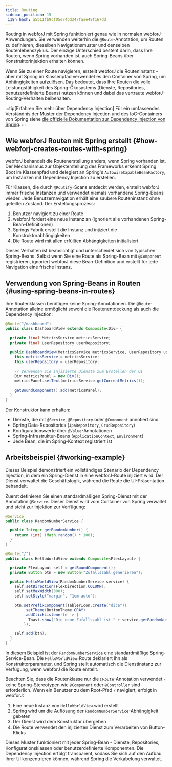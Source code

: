 ```yaml
---
title: Routing
sidebar_position: 15
_i18n_hash: a5b11fb9cf05e74bd347faae48f167dd
---
```

Routing in webforJ mit Spring funktioniert genau wie in normalen webforJ-Anwendungen. Sie verwenden weiterhin die `@Route`-Annotation, um Routen zu definieren, dieselben Navigationsmuster und denselben Routenlebenszyklus. Der einzige Unterschied besteht darin, dass Ihre Routen, wenn Spring vorhanden ist, auch Spring-Beans über Konstruktorinjektion erhalten können.

Wenn Sie zu einer Route navigieren, erstellt webforJ die Routeninstanz - aber mit Spring im Klassenpfad verwendet es den Container von Spring, um Abhängigkeiten aufzulösen. Das bedeutet, dass Ihre Routen die volle Leistungsfähigkeit des Spring-Ökosystems (Dienste, Repositories, benutzerdefinierte Beans) nutzen können und dabei das vertraute webforJ-Routing-Verhalten beibehalten.

:::tip[Erfahren Sie mehr über Dependency Injection]
Für ein umfassendes Verständnis der Muster der Dependency Injection und des IoC-Containers von Spring siehe [die offizielle Dokumentation zur Dependency Injection von Spring](https://docs.spring.io/spring-framework/reference/core/beans/dependencies/factory-collaborators.html).
:::

## Wie webforJ Routen mit Spring erstellt {#how-webforj-creates-routes-with-spring}

webforJ behandelt die Routenerstellung anders, wenn Spring vorhanden ist. Der Mechanismus zur Objekterstellung des Frameworks erkennt Spring Boot im Klassenpfad und delegiert an Spring's `AutowireCapableBeanFactory`, um Instanzen mit Dependency Injection zu erstellen.

Für Klassen, die durch `@Routify`-Scans entdeckt werden, erstellt webforJ immer frische Instanzen und verwendet niemals vorhandene Spring-Beans wieder. Jede Benutzernavigation erhält eine saubere Routeninstanz ohne geteilten Zustand. Der Erstellungsprozess:

1. Benutzer navigiert zu einer Route
2. webforJ fordert eine neue Instanz an (ignoriert alle vorhandenen Spring-Bean-Definitionen)
3. Springs Fabrik erstellt die Instanz und injiziert die Konstruktorabhängigkeiten
4. Die Route wird mit allen erfüllten Abhängigkeiten initialisiert

Dieses Verhalten ist beabsichtigt und unterscheidet sich von typischen Spring-Beans. Selbst wenn Sie eine Route als Spring-Bean mit `@Component` registrieren, ignoriert webforJ diese Bean-Definition und erstellt für jede Navigation eine frische Instanz.

## Verwendung von Spring-Beans in Routen {#using-spring-beans-in-routes}

Ihre Routenklassen benötigen keine Spring-Annotationen. Die `@Route`-Annotation alleine ermöglicht sowohl die Routenentdeckung als auch die Dependency Injection:

```java
@Route("/dashboard")
public class DashboardView extends Composite<Div> {
  
  private final MetricsService metricsService;
  private final UserRepository userRepository;
  
  public DashboardView(MetricsService metricsService, UserRepository userRepository) {
    this.metricsService = metricsService;
    this.userRepository = userRepository;
    
    // Verwenden Sie injizierte Dienste zum Erstellen der UI
    Div metricsPanel = new Div();
    metricsPanel.setText(metricsService.getCurrentMetrics());
    
    getBoundComponent().add(metricsPanel);
  }
}
```

Der Konstruktor kann erhalten:
- Dienste, die mit `@Service`, `@Repository` oder `@Component` annotiert sind
- Spring Data-Repositories (`JpaRepository`, `CrudRepository`)
- Konfigurationswerte über `@Value`-Annotationen
- Spring-Infrastruktur-Beans (`ApplicationContext`, `Environment`)
- Jede Bean, die im Spring-Kontext registriert ist

## Arbeitsbeispiel {#working-example}

Dieses Beispiel demonstriert ein vollständiges Szenario der Dependency Injection, in dem ein Spring-Dienst in eine webforJ-Route injiziert wird. Der Dienst verwaltet die Geschäftslogik, während die Route die UI-Präsentation behandelt.

Zuerst definieren Sie einen standardmäßigen Spring-Dienst mit der Annotation `@Service`. Dieser Dienst wird vom Container von Spring verwaltet und steht zur Injektion zur Verfügung:

```java title="RandomNumberService.java"
@Service
public class RandomNumberService {

  public Integer getRandomNumber() {
    return (int) (Math.random() * 100);
  }
}
```

```java title="HelloWorldView.java"
@Route("/")
public class HelloWorldView extends Composite<FlexLayout> {

  private FlexLayout self = getBoundComponent();
  private Button btn = new Button("Zufallszahl generieren");

  public HelloWorldView(RandomNumberService service) {
    self.setDirection(FlexDirection.COLUMN);
    self.setMaxWidth(300);
    self.setStyle("margin", "1em auto");

    btn.setPrefixComponent(TablerIcon.create("dice"))
        .setTheme(ButtonTheme.GRAY)
        .addClickListener(e -> {
          Toast.show("Die neue Zufallszahl ist " + service.getRandomNumber(), Theme.SUCCESS);
        });

    self.add(btn);
  }
}
```

In diesem Beispiel ist der `RandomNumberService` eine standardmäßige Spring-Service-Bean. Die `HelloWorldView`-Route deklariert ihn als Konstruktorparameter, und Spring stellt automatisch die Dienstinstanz zur Verfügung, wenn webforJ die Route erstellt.

Beachten Sie, dass die Routenklasse nur die `@Route`-Annotation verwendet - keine Spring-Stereotypen wie `@Component` oder `@Controller` sind erforderlich. Wenn ein Benutzer zu dem Root-Pfad `/` navigiert, erfolgt in webforJ:

1. Eine neue Instanz von `HelloWorldView` wird erstellt 
2. Spring wird um die Auflösung der `RandomNumberService`-Abhängigkeit gebeten
3. Der Dienst wird dem Konstruktor übergeben
4. Die Route verwendet den injizierten Dienst zum Verarbeiten von Button-Klicks

Dieses Muster funktioniert mit jeder Spring-Bean - Dienste, Repositories, Konfigurationsklassen oder benutzerdefinierte Komponenten. Die Dependency Injection erfolgt transparent, sodass Sie sich auf den Aufbau Ihrer UI konzentrieren können, während Spring die Verkabelung verwaltet.
